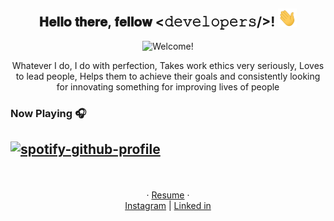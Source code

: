 <div align="center">
<h2> 𝐇𝐞𝐥𝐥𝐨 𝐭𝐡𝐞𝐫𝐞, 𝐟𝐞𝐥𝐥𝐨𝐰 <𝚍𝚎𝚟𝚎𝚕𝚘𝚙𝚎𝚛𝚜/>! <img src="https://github.com/ABSphreak/ABSphreak/blob/master/gifs/Hi.gif" width="30"></h2>
</div>

<div align="center" width="50">
<img src="https://im4.ezgif.com/tmp/ezgif-4-f59b24235c.gif" alt="Welcome!" width="300"/>
</div>

<p align="center">
Whatever I do, I do with perfection, Takes work ethics very seriously, Loves to lead people, Helps them to achieve their goals and consistently looking for innovating something for improving lives of people


### Now Playing 🎧

[![spotify-github-profile](https://spotify-github-profile.vercel.app/api/view?uid=31gvovr2hctsygvy65fkxlz3oxey&cover_image=true&theme=novatorem&show_offline=false&background_color=121212&interchange=false&bar_color=53b14f&bar_color_cover=true)](https://spotify-github-profile.vercel.app/api/view?uid=31gvovr2hctsygvy65fkxlz3oxey&redirect=true)
<br/>
---

<p align="center">
<br><br>
  · <a href="https://drive.google.com/file/d/1QEZOD2A36o1wfUW74cgdizu8XODOjGVE/view?usp=sharing">Resume</a>
 · 
<br>
<a href="https://www.instagram.com/alfrdo.s/?hl=id">Instagram</a>
| <a href="https://www.linkedin.com/in/alfredo-rizqi-syahbana-02aa05246/">Linked in</a>
<br>

<br>
<br>
